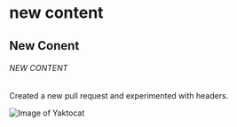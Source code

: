 # new content
## New Conent
###### NEW CONTENT

Created a new pull request and experimented with headers.

![Image of Yaktocat](https://octodex.github.com/images/yaktocat.png)
